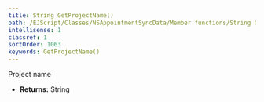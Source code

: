 ```yaml
---
title: String GetProjectName()
path: /EJScript/Classes/NSAppointmentSyncData/Member functions/String GetProjectName()
intellisense: 1
classref: 1
sortOrder: 1063
keywords: GetProjectName()
---
```



Project name



* **Returns:** String


